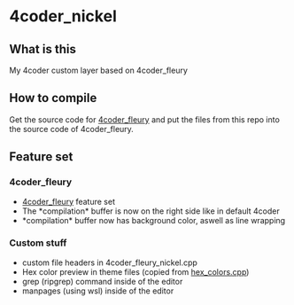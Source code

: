 # 4coder_nickel
## What is this
My 4coder custom layer based on 4coder_fleury  

## How to compile
Get the source code for [4coder_fleury](https://github.com/4coder-archive/4coder_fleury/) and put the files from this repo into the source code of 4coder_fleury.  

## Feature set
### 4coder_fleury
- [4coder_fleury](https://github.com/4coder-archive/4coder_fleury/) feature set
- The \*compilation\* buffer is now on the right side like in default 4coder
- \*compilation\* buffer now has background color, aswell as line wrapping

### Custom stuff
- custom file headers in 4coder_fleury_nickel.cpp
- Hex color preview in theme files (copied from [hex_colors.cpp](https://gist.github.com/thevaber/58bb6a1c03ebe56309545f413e898a95))
- grep (ripgrep) command inside of the editor
- manpages (using wsl) inside of the editor